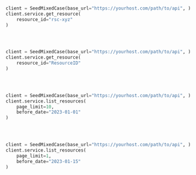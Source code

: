 ```python


client = SeedMixedCase(base_url="https://yourhost.com/path/to/api", )        
client.service.get_resource(
	resource_id="rsc-xyz"
)
 
```                        


```python


client = SeedMixedCase(base_url="https://yourhost.com/path/to/api", )        
client.service.get_resource(
	resource_id="ResourceID"
)
 
```                        


```python


client = SeedMixedCase(base_url="https://yourhost.com/path/to/api", )        
client.service.list_resources(
	page_limit=10,
	before_date="2023-01-01"
)
 
```                        


```python


client = SeedMixedCase(base_url="https://yourhost.com/path/to/api", )        
client.service.list_resources(
	page_limit=1,
	before_date="2023-01-15"
)
 
```                        


